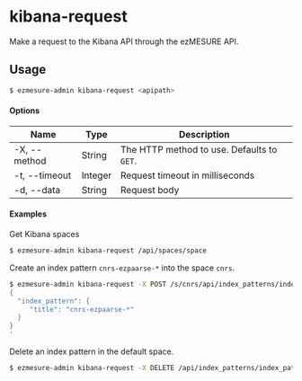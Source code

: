 # kibana-request

Make a request to the Kibana API through the ezMESURE API.

## Usage

```bash
$ ezmesure-admin kibana-request <apipath>
```

#### Options
| Name | Type | Description |
| --- | --- | --- |
| -X, --method  | String  |  The HTTP method to use. Defaults to `GET`. |
| -t, --timeout | Integer | Request timeout in milliseconds |
| -d, --data    | String  | Request body |

#### Examples

Get Kibana spaces

```bash
$ ezmesure-admin kibana-request /api/spaces/space
```

Create an index pattern `cnrs-ezpaarse-*` into the space `cnrs`.

```bash
$ ezmesure-admin kibana-request -X POST /s/cnrs/api/index_patterns/index-pattern -d '
{
  "index_pattern": {
     "title": "cnrs-ezpaarse-*"
  }
}
'
```

Delete an index pattern in the default space.

```bash
$ ezmesure-admin kibana-request -X DELETE /api/index_patterns/index_pattern/2a3f0190-22e9-11ed-8ba8-517fb70ae9e6
```
